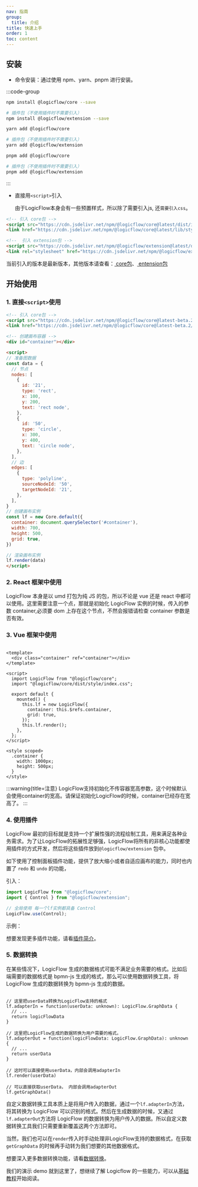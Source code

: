 ```yaml
---
nav: 指南
group:
  title: 介绍
title: 快速上手
order: 1
toc: content
---
```


## 安装

- 命令安装：通过使用 npm、yarn、pnpm 进行安装。

:::code-group

```bash [npm]
npm install @logicflow/core --save

# 插件包（不使用插件时不需要引入）
npm install @logicflow/extension --save

```

```bash [yarn]
yarn add @logicflow/core

# 插件包（不使用插件时不需要引入）
yarn add @logicflow/extension
```

```bash [pnpm]
pnpm add @logicflow/core

# 插件包（不使用插件时不需要引入）
pnpm add @logicflow/extension
```

:::

- 直接用`<script>`引入

  由于LogicFlow本身会有一些预置样式，所以除了需要引入js, 还`需要引入css`。

```html | pure
<!-- 引入 core包 -->
<script src="https://cdn.jsdelivr.net/npm/@logicflow/core@latest/dist/index.min.js"></script>
<link href="https://cdn.jsdelivr.net/npm/@logicflow/core@latest/lib/style/index.min.css" rel="stylesheet">

<!--  引入 extension包 -->
<script src="https://cdn.jsdelivr.net/npm/@logicflow/extension@latest/dist/index.min.js"></script>
<link rel="stylesheet" href="https://cdn.jsdelivr.net/npm/@logicflow/extension@latest/lib/style/index.min.css" />

```

当前引入的版本是最新版本，其他版本请查看：<a href="https://www.jsdelivr.com/package/npm/@logicflow/core" target="_blank">
core包</a>、<a href="https://www.jsdelivr.com/package/npm/@logicflow/extension" target="_blank">
entension包</a>

## 开始使用

### 1. 直接`<script>`使用

```html | pure
<!-- 引入 core包 -->
<script src="https://cdn.jsdelivr.net/npm/@logicflow/core@latest-beta.2/dist/index.min.js"></script>
<link href="https://cdn.jsdelivr.net/npm/@logicflow/core@latest-beta.2/lib/style/index.min.css" rel="stylesheet">

<!-- 创建画布容器 -->
<div id="container"></div>

<script>
// 准备图数据
const data = {
  // 节点
  nodes: [
    {
      id: '21',
      type: 'rect',
      x: 100,
      y: 200,
      text: 'rect node',
    },
    {
      id: '50',
      type: 'circle',
      x: 300,
      y: 400,
      text: 'circle node',
    },
  ],
  // 边
  edges: [
    {
      type: 'polyline',
      sourceNodeId: '50',
      targetNodeId: '21',
    },
  ],
}
// 创建画布实例
const lf = new Core.default({
  container: document.querySelector('#container'),
  width: 700,
  height: 500,
  grid: true,
})

// 渲染画布实例
lf.render(data)
</script>
```

### 2. React 框架中使用

LogicFlow 本身是以 umd 打包为纯 JS 的包，所以不论是 vue 还是 react 中都可以使用。这里需要注意一个点，那就是初始化
LogicFlow 实例的时候，传入的参数 container,必须要 dom 上存在这个节点，不然会报错请检查 container
参数是否有效。

<code id="use-in-react" src="../../src/tutorial/get-started/use-in-react"></code>

### 3. Vue 框架中使用

```vue

<template>
  <div class="container" ref="container"></div>
</template>

<script>
  import LogicFlow from "@logicflow/core";
  import "@logicflow/core/dist/style/index.css";

  export default {
    mounted() {
      this.lf = new LogicFlow({
        container: this.$refs.container,
        grid: true,
      });
      this.lf.render();
    },
  };
</script>

<style scoped>
  .container {
    width: 1000px;
    height: 500px;
  }
</style>

```

:::warning{title=注意}
LogicFlow支持初始化不传容器宽高参数，这个时候默认会使用container的宽高。请保证初始化LogicFlow的时候，container已经存在宽高了。
:::

### 4. 使用插件

LogicFlow
最初的目标就是支持一个扩展性强的流程绘制工具，用来满足各种业务需求。为了让LogicFlow的拓展性足够强，LogicFlow将所有的非核心功能都使用插件的方式开发，然后将这些插件放到`@logicflow/extension`
包中。

如下使用了控制面板插件功能，提供了放大缩小或者自适应画布的能力，同时也内置了 `redo` 和 `undo` 的功能，

引入：

```js
import LogicFlow from "@logicflow/core";
import { Control } from "@logicflow/extension";

// 全局使用 每一个lf实例都具备 Control
LogicFlow.use(Control);
```

示例：

<code id="use-plugin" src="../../src/tutorial/get-started/use-plugin"></code>

想要发现更多插件功能，请看[插件简介](extension/intro.zh.md)。

### 5. 数据转换

在某些情况下，LogicFlow 生成的数据格式可能不满足业务需要的格式。比如后端需要的数据格式是 bpmn-js
生成的格式，那么可以使用数据转换工具，将 LogicFlow 生成的数据转换为 bpmn-js 生成的数据。

```tsx | pure

// 这里把userData转换为LogicFlow支持的格式
lf.adapterIn = function(userData: unknown): LogicFlow.GraphData {
  // ...
  return logicFlowData
}

// 这里把LogicFlow生成的数据转换为用户需要的格式。
lf.adapterOut = function(logicFlowData: LogicFlow.GraphData): unknown {
  // ...
  return userData
}

// 这时可以直接使用userData，内部会调用adapterIn 
lf.render(userData)

// 可以直接获取userData， 内部会调用adapterOut
lf.getGraphData()
```

自定义数据转换工具本质上是将用户传入的数据，通过一个`lf.adapterIn`方法，将其转换为 LogicFlow
可以识别的格式。然后在生成数据的时候，又通过`lf.adapterOut`方法将 LogicFlow
的数据转换为用户传入的数据。所以自定义数据转换工具我们只需要重新覆盖这两个方法即可。

当然，我们也可以在`render`传入时手动处理非LogicFlow支持的数据格式，在获取`getGraphData`
的时候再手动转为我们想要的其他数据格式。

想要深入更多数据转换功能，请看[数据转换](extension/adapter.zh.md)。

我们的演示 demo 就到这里了，想继续了解 Logicflow 的一些能力，可以从[基础教程](basic/class.zh.md)开始阅读。

